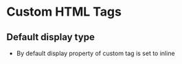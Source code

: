 # Custom HTML Tags

## Default display type
- By default display property of custom tag is set to inline